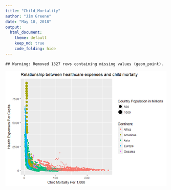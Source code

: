 ```yaml
---
title: "Child_Mortality"
author: "Jim Greene"
date: "May 10, 2018"
output: 
  html_document:
    theme: default
    keep_md: true
    code_folding: hide
---
```





```
## Warning: Removed 1327 rows containing missing values (geom_point).
```

![](Child_Mortality_files/figure-html/unnamed-chunk-1-1.png)<!-- -->

